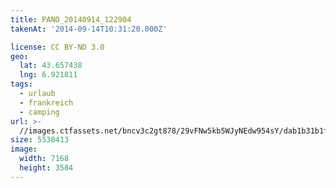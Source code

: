 ```yaml
---
title: PANO_20140914_122904
takenAt: '2014-09-14T10:31:20.000Z'

license: CC BY-ND 3.0
geo:
  lat: 43.657438
  lng: 6.921811
tags:
  - urlaub
  - frankreich
  - camping
url: >-
  //images.ctfassets.net/bncv3c2gt878/29vFNw5kb5WJyNEdw954sY/dab1b31b1fcecf5663438cd2cc005f10/pano_20140914_122904_28278641176_o
size: 5530413
image:
  width: 7168
  height: 3584
---
```

